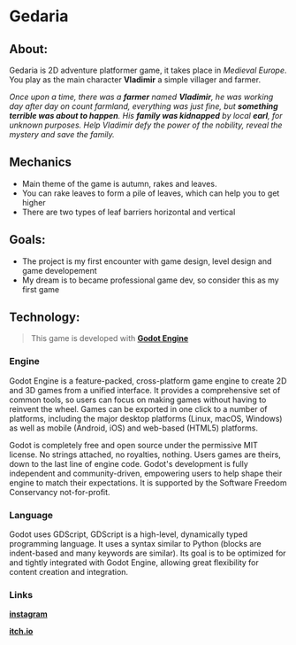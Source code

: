 ﻿# Gedaria


## About:

Gedaria is 2D adventure platformer game, it takes place in *Medieval Europe*. You play as the main character **Vladimir** a simple villager and farmer.

*Once upon a time, there was a **farmer** named **Vladimir**, he was working day after day on count farmland, everything was just fine, but **something terrible 
was about to happen**. His **family was kidnapped** by local **earl**, for unknown purposes. Help Vladimir defy the power of the nobility, reveal the mystery and save the family.*

## Mechanics
* Main theme of the game is autumn, rakes and leaves.
* You can rake leaves to form a pile of leaves, which can help you to get higher
* There are two types of leaf barriers horizontal and vertical

## Goals:
* The project is my first encounter with game design, level design and game developement
* My dream is to became professional game dev, so consider this as my first game

## Technology:
> This game is developed with [**Godot Engine**](https://godotengine.org/)

### Engine

Godot Engine is a feature-packed, cross-platform game engine to create 2D and 3D games from a unified interface. It provides a comprehensive set of common tools, so users can focus on making games without having to reinvent the wheel. Games can be exported in one click to a number of platforms, including the major desktop platforms (Linux, macOS, Windows) as well as mobile (Android, iOS) and web-based (HTML5) platforms.

Godot is completely free and open source under the permissive MIT license. No strings attached, no royalties, nothing. Users games are theirs, down to the last line of engine code. Godot's development is fully independent and community-driven, empowering users to help shape their engine to match their expectations. It is supported by the Software Freedom Conservancy not-for-profit.

### Language
Godot uses GDScript, GDScript is a high-level, dynamically typed programming language. It uses a syntax similar to Python (blocks are indent-based and many keywords are similar). Its goal is to be optimized for and tightly integrated with Godot Engine, allowing great flexibility for content creation and integration.


### Links
[**instagram**](https://www.instagram.com/gedaria_official/?hl=cs)

[**itch.io**](https://gedaria.itch.io/gedaria)
